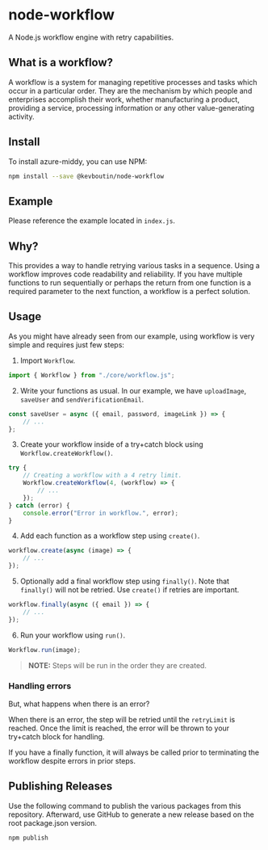 # node-workflow

A Node.js workflow engine with retry capabilities.

## What is a workflow?

A workflow is a system for managing repetitive processes and tasks which occur in a particular order. They are the mechanism by which people and enterprises accomplish their work, whether manufacturing a product, providing a service, processing information or any other value-generating activity.

## Install

To install azure-middy, you can use NPM:

```bash
npm install --save @kevboutin/node-workflow
```

## Example

Please reference the example located in `index.js`.

## Why?

This provides a way to handle retrying various tasks in a sequence. Using a workflow improves code readability and reliability. If you have multiple functions to run sequentially or perhaps the return from one function is a required parameter to the next function, a workflow is a perfect solution.

## Usage

As you might have already seen from our example, using workflow is very simple and requires just few steps:

1.  Import `Workflow`.

```javascript
import { Workflow } from "./core/workflow.js";
```

2.  Write your functions as usual. In our example, we have `uploadImage`, `saveUser` and `sendVerificationEmail`.

```javascript
const saveUser = async ({ email, password, imageLink }) => {
    // ...
};
```

3.  Create your workflow inside of a try+catch block using `Workflow.createWorkflow()`.

```javascript
try {
    // Creating a workflow with a 4 retry limit.
    Workflow.createWorkflow(4, (workflow) => {
        // ...
    });
} catch (error) {
    console.error("Error in workflow.", error);
}
```

4.  Add each function as a workflow step using `create()`.

```javascript
workflow.create(async (image) => {
    // ...
});
```

5.  Optionally add a final workflow step using `finally()`. Note that `finally()` will not be retried. Use `create()` if retries are important.

```javascript
workflow.finally(async ({ email }) => {
    // ...
});
```

6.  Run your workflow using `run()`.

```javascript
Workflow.run(image);
```

> **NOTE:** Steps will be run in the order they are created.

### Handling errors

But, what happens when there is an error?

When there is an error, the step will be retried until the `retryLimit` is reached. Once the limit is reached, the error will be thrown to your try+catch block for handling.

If you have a finally function, it will always be called prior to terminating the workflow despite errors in prior steps.

## Publishing Releases

Use the following command to publish the various packages from this repository. Afterward, use GitHub to generate a new release based on the root package.json version.

```shell
npm publish
```
